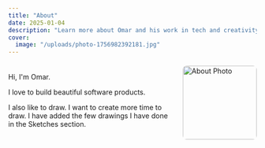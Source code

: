 ```yaml
---
title: "About"
date: 2025-01-04
description: "Learn more about Omar and his work in tech and creativity."
cover:
  image: "/uploads/photo-1756982392181.jpg"
---
```


<div style="overflow: hidden; margin: 20px 0;">
  <img id="about-page-image" src="/uploads/photo-1756982392181.jpg" alt="About Photo" style="float: right; width: 150px; height: 150px; object-fit: cover; border-radius: 8px; margin-left: 20px; margin-bottom: 10px; clear: right;">
  
  <p>Hi, I'm Omar.</p>
  
  <p>I love to build beautiful software products.</p>
  
  <p>I also like to draw. I want to create more time to draw. I have added the few drawings I have done in the Sketches section.</p>
</div>


